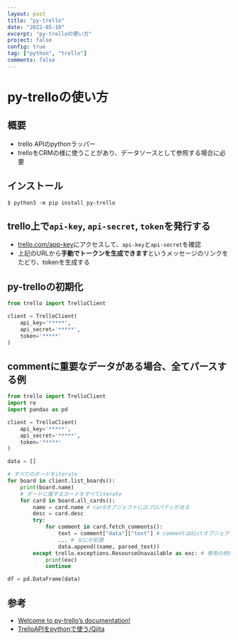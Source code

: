 ```yaml
---
layout: post
title: "py-trello"
date: "2022-05-10"
excerpt: "py-trelloの使い方"
project: false
config: true
tag: ["python", "trello"]
comments: false
---
```


# py-trelloの使い方　

## 概要
 - trello APIのpythonラッパー
 - trelloをCRMの様に使うことがあり、データソースとして参照する場合に必要

## インストール

```console
$ python3 -m pip install py-trello
```

## trello上で`api-key`, `api-secret`, `token`を発行する
 - [trello.com/app-key](https://trello.com/app-key)にアクセスして、`api-key`と`api-secret`を確認
 - 上記のURLから**手動でトークンを生成できます**というメッセージのリンクをたどり、tokenを生成する


## py-trelloの初期化

```python
from trello import TrelloClient

client = TrelloClient(
    api_key='*****',
    api_secret='*****',
    token='*****'
)
```

## commentに重要なデータがある場合、全てパースする例

```python
from trello import TrelloClient
import re
import pandas as pd

client = TrelloClient(
    api_key='*****',
    api_secret='*****',
    token='*****'
)

data = []

# すべてのボードをiterate
for board in client.list_boards():
    print(board.name)
    # ボードに属するカードをすべてiterate
    for card in board.all_cards():
        name = card.name # cardオブジェクトにはプロパティがある
        desc = card.desc
        try:
            for comment in card.fetch_comments():
                text = comment["data"]["text"] # commentはdictオブジェクト
                ... # なにか処理
                data.append((name, parsed_text))
        except trello.exceptions.ResourceUnavailable as exc: # 専用の例外が用意されている
            print(exc)
            continue

df = pd.DataFrame(data)
```

## 参考
 - [Welcome to py-trello’s documentation!](https://py-trello-dev.readthedocs.io/en/latest/index.html)
 - [TrelloAPIをpythonで使う/Qiita](https://qiita.com/baraobara/items/1059e57ddc37f79ae78a)
